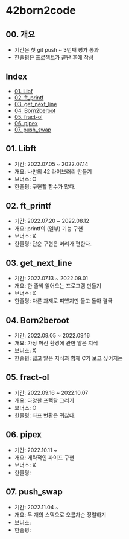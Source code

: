 # 42born2code

## 00. 개요
- 기간은 첫 git push ~ 3번째 평가 통과
- 한줄평은 프로젝트가 끝난 후에 작성

## Index

- [01. Libf](#01-libft)
- [02. ft_printf](#02-ft_printf)
- [03. get_next_line](#03-get_next_line)
- [04. Born2beroot](#04-born2beroot)
- [05. fract-ol](#05-fract-ol)
- [06. pipex](#06-pipex)
- [07. push_swap](#07-push_swap)

## 01. Libft
- 기간: 2022.07.05 ~ 2022.07.14
- 개요: 나만의 42 라이브러리 만들기
- 보너스: O
- 한줄평: 구현할 함수가 많다.

## 02. ft_printf
- 기간: 2022.07.20 ~ 2022.08.12
- 개요: printf의 (일부) 기능 구현
- 보너스: X
- 한줄평: 단순 구현은 머리가 편한다.

## 03. get_next_line
- 기간: 2022.07.13 ~ 2022.09.01
- 개요: 한 줄씩 읽어오는 프로그램 만들기
- 보너스: X
- 한줄평: 다른 과제로 피했지만 돌고 돌아 결국

## 04. Born2beroot
- 기간: 2022.09.05 ~ 2022.09.16
- 개요: 가상 머신 환경에 관한 얕은 지식
- 보너스: X
- 한줄평: 넓고 얕은 지식과 함께 C가 보고 싶어지는

## 05. fract-ol
- 기간: 2022.09.16 ~ 2022.10.07
- 개요: 다양한 프랙탈 그리기
- 보너스: O
- 한줄평: 좌표 변환은 귀찮다.

## 06. pipex
- 기간: 2022.10.11 ~
- 개요: 개략적인 파이프 구현
- 보너스: X
- 한줄평:

## 07. push_swap
- 기간: 2022.11.04 ~
- 개요: 두 개의 스택으로 오름차순 정렬하기
- 보너스:
- 한줄평: